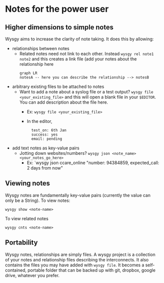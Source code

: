 # Notes for the power user
## Higher dimensions to simple notes
Wysgy aims to increase the clarity of note taking. It does this by allowing:

* relationships between notes
    * Related notes need not link to each other. Instead `wysgy rel note1 note2` and this creates a link file (add your notes about the relationship here
		```mermaid
		graph LR
		notesA -- here you can describe the relationship --> notesB

* arbitrary existing files to be attached to notes
	* Want to add a note about a syslog file or a test output? `wysgy file <your_existing_file>` and this will open a blank file in your `$EDITOR`. You can add description about the file here.
		* Ex: `wysgy file <your_existing_file>`
		* In the editor, 

			    test_on: 6th Jan
			    success: yes
			    email: pending

* add text notes as key-value pairs
	* Jotting down websites/numbers? `wysgy json <note_name> <your_notes_go_here>`
		* Ex: `wysgy json ccare_online "number: 94384859, expected_call: 2 days from now"


## Viewing notes
Wysgy notes are fundamentally key-value pairs (currently the value can only be a String). 
To view notes:
    
    wysgy show <note-name>

To view related notes

    wysgy cnts <note-name>


## Portability
Wysgy notes, relationships are simply files. A wysgy project is a collection of your notes and relationship files describing the interconnects. It also contains the files you may have added with `wysgy file`. It becomes a self-contained, portable folder that can be backed up with git, dropbox, google drive, whatever you prefer.
